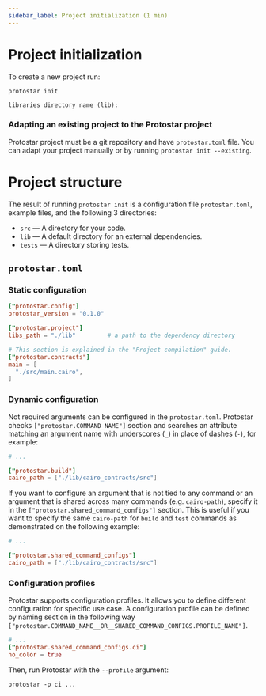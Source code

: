 ```yaml
---
sidebar_label: Project initialization (1 min)
---
```


# Project initialization

To create a new project run:

```console
protostar init
```

```console title="Protostar configuration step."
libraries directory name (lib):
```

### Adapting an existing project to the Protostar project
Protostar project must be a git repository and have `protostar.toml` file. You can adapt your project manually or by running `protostar init --existing`.

# Project structure

The result of running `protostar init` is a configuration file `protostar.toml`, example files, and the following 3 directories:

- `src` — A directory for your code.
- `lib` — A default directory for an external dependencies.
- `tests` — A directory storing tests.

## `protostar.toml`
### Static configuration
```toml title="protostar.toml"
["protostar.config"]
protostar_version = "0.1.0"

["protostar.project"]
libs_path = "./lib"         # a path to the dependency directory

# This section is explained in the "Project compilation" guide.
["protostar.contracts"]
main = [
  "./src/main.cairo",
]

```
### Dynamic configuration

Not required arguments can be configured in the `protostar.toml`. Protostar checks `["protostar.COMMAND_NAME"]` section and searches an attribute matching an argument name with underscores (`_`) in place of dashes (`-`), for example:
```toml title="protostar.toml"
# ...

["protostar.build"]
cairo_path = ["./lib/cairo_contracts/src"]
```

If you want to configure an argument that is not tied to any command or an argument that is shared across many commands (e.g. `cairo-path`), specify it in the `["protostar.shared_command_configs"]` section. This is useful if you want to specify the same `cairo-path` for `build` and `test` commands as demonstrated on the following example:

```toml title="protostar.toml"
# ...

["protostar.shared_command_configs"]
cairo_path = ["./lib/cairo_contracts/src"]
```

### Configuration profiles
Protostar supports configuration profiles. It allows you to define different configuration for specific use case. A configuration profile can be defined by naming section in the following way `["protostar.COMMAND_NAME__OR__SHARED_COMMAND_CONFIGS.PROFILE_NAME"]`.

```toml title="protostar.toml"
# ...
["protostar.shared_command_configs.ci"]
no_color = true
```
Then, run Protostar with the `--profile` argument:
```shell
protostar -p ci ...
```